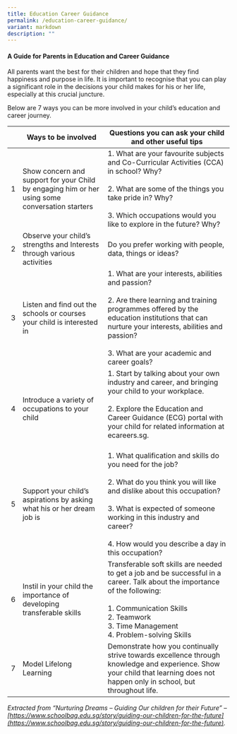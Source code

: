 ```yaml
---
title: Education Career Guidance
permalink: /education-career-guidance/
variant: markdown
description: ""
---
```

#### A Guide for Parents in Education and Career Guidance

All parents want the best for their children and hope that they find happiness and purpose in life. It is important to recognise that you can play a significant role in the decisions your child makes for his or her life, especially at this crucial juncture.&nbsp;

Below are 7 ways you can be more involved in your child’s education and career journey.

|  | **Ways to be involved**| **Questions you can ask your child and other useful tips** |
| -------- | -------- | -------- |
| 1    | Show concern and support for your Child by engaging him or her using some conversation starters | 1.  What are your favourite subjects and Co-Curricular Activities (CCA) in school? Why?<br><br>2.  What are some of the things you take pride in? Why?<br><br>3.  Which occupations would you like to explore in the future? Why? |
| 2    | Observe your child’s strengths and Interests through various activities | Do you prefer working with people, data, things or ideas? |
| 3     | Listen and find out the schools or courses your child is interested in | 1.  What are your interests, abilities and passion?<br><br>2.  Are there learning and training programmes offered by the education institutions that can nurture your interests, abilities and passion?<br><br>3.  What are your academic and career goals? |
| 4   | Introduce a variety of occupations to your child | 1.  Start by talking about your own industry and career, and bringing your child to your workplace.<br><br>2.  Explore the Education and Career Guidance (ECG) portal with your child for related information at ecareers.sg. <br><br> |
| 5   | Support your child’s aspirations by asking what his or her dream job is | 1.  What qualification and skills do you need for the job?<br><br>2.  What do you think you will like and dislike about this occupation?<br><br>3.  What is expected of someone working in this industry and career?<br><br>4.  How would you describe a day in this occupation?  |
| 6   | Instil in your child the importance of developing transferable skills | Transferable soft skills are needed to get a job and be successful in a career. Talk about the importance of the following:<br><br>1.  Communication Skills<br>2.  Teamwork<br>3.  Time Management<br>4.  Problem-solving Skills |
| 7   | Model Lifelong Learning | Demonstrate how you continually strive towards excellence through knowledge and experience. Show your child that learning does not happen only in school, but throughout life. |

*Extracted from “Nurturing Dreams – Guiding Our children for their Future” –[https://www.schoolbag.edu.sg/story/guiding-our-children-for-the-future](https://www.schoolbag.edu.sg/story/guiding-our-children-for-the-future).*